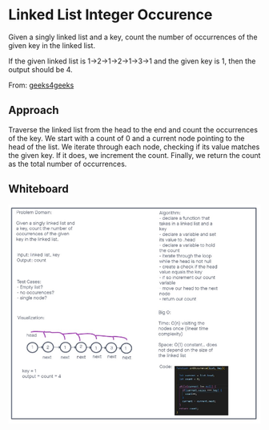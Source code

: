 # Linked List Integer Occurence

Given a singly linked list and a key, count the number of occurrences of the given key in the linked list.

If the given linked list is 1->2->1->2->1->3->1 and the given key is 1, then the output should be 4.

From: [geeks4geeks](https://www.geeksforgeeks.org/write-a-function-that-counts-the-number-of-times-a-given-int-occurs-in-a-linked-list/?ref=gcse)

## Approach

Traverse the linked list from the head to the end and count the occurrences of the key. We start with a count of 0 and a current node pointing to the head of the list. We iterate through each node, checking if its value matches the given key. If it does, we increment the count. Finally, we return the count as the total number of occurrences.

## Whiteboard

![DSA37](../assets/dsa37.jpg)
